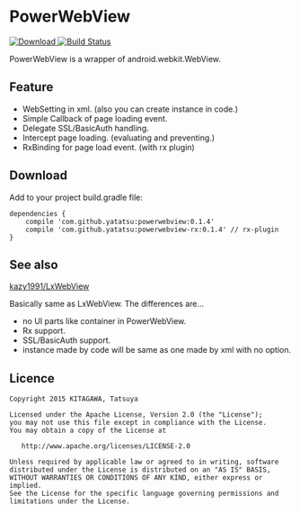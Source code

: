 # PowerWebView

[ ![Download](https://api.bintray.com/packages/yatatsu/maven/powerwebview/images/download.svg) ](https://bintray.com/yatatsu/maven/powerwebview/_latestVersion)
[![Build Status](https://travis-ci.org/yatatsu/PowerWebView.svg)](https://travis-ci.org/yatatsu/PowerWebView)

PowerWebView is a wrapper of android.webkit.WebView.

## Feature

- WebSetting in xml. (also you can create instance in code.)
- Simple Callback of page loading event.
- Delegate SSL/BasicAuth handling.
- Intercept page loading. (evaluating and preventing.)
- RxBinding for page load event. (with rx plugin)

## Download

Add to your project build.gradle file:

```
dependencies {
    compile 'com.github.yatatsu:powerwebview:0.1.4'
    compile 'com.github.yatatsu:powerwebview-rx:0.1.4' // rx-plugin
}
```

## See also

[kazy1991/LxWebView](https://github.com/kazy1991/LxWebView)

Basically same as LxWebView. The differences are...

- no UI parts like container in PowerWebView.
- Rx support.
- SSL/BasicAuth support.
- instance made by code will be same as one made by xml with no option.

## Licence

```
Copyright 2015 KITAGAWA, Tatsuya

Licensed under the Apache License, Version 2.0 (the "License");
you may not use this file except in compliance with the License.
You may obtain a copy of the License at

   http://www.apache.org/licenses/LICENSE-2.0

Unless required by applicable law or agreed to in writing, software
distributed under the License is distributed on an "AS IS" BASIS,
WITHOUT WARRANTIES OR CONDITIONS OF ANY KIND, either express or implied.
See the License for the specific language governing permissions and
limitations under the License.
```
